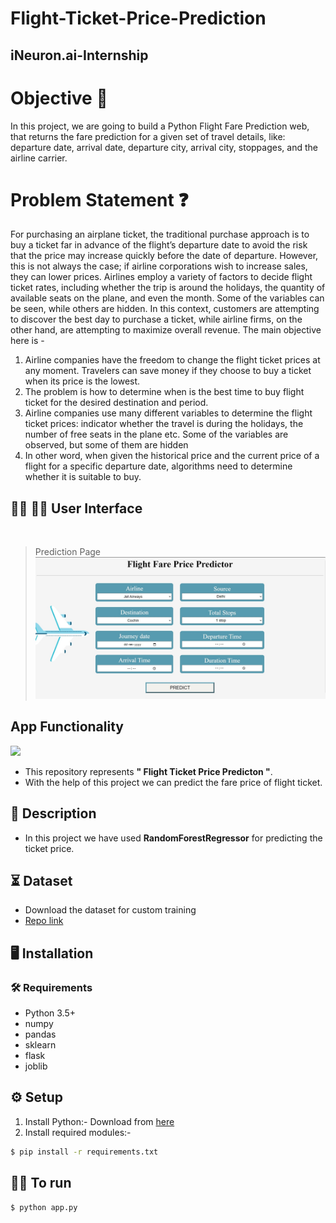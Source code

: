 # Flight-Ticket-Price-Prediction

## iNeuron.ai-Internship

# Objective 🎯

In this project, we are going to build a Python Flight Fare Prediction web, that returns the fare prediction for a given set of travel details, like: departure date, arrival date, departure city, arrival city, stoppages, and the airline carrier.
# Problem Statement ❓

For purchasing an airplane ticket, the traditional purchase approach is to buy a ticket far
in advance of the flight’s departure date to avoid the risk that the price may increase
quickly before the date of departure. However, this is not always the case; if airline
corporations wish to increase sales, they can lower prices. Airlines employ a variety of
factors to decide flight ticket rates, including whether the trip is around the holidays, the
quantity of available seats on the plane, and even the month. Some of the variables can
be seen, while others are hidden. In this context, customers are attempting to discover
the best day to purchase a ticket, while airline firms, on the other hand, are attempting to
maximize overall revenue.
The main objective here is -
1. Airline companies have the freedom to change the flight ticket prices at any moment.
Travelers can save money if they choose to buy a ticket when its price is the lowest.
2. The problem is how to determine when is the best time to buy flight ticket for the
desired destination and period.
3. Airline companies use many different variables to determine the flight ticket prices:
indicator whether the travel is during the holidays, the number of free seats in the plane
etc. Some of the variables are observed, but some of them are hidden
4. In other word, when given the historical price and the current price of a flight for a
specific departure date, algorithms need to determine whether it is suitable to buy.


## :technologist: :student:  User Interface
<br />

>Prediction Page
![Prediction Page](https://github.com/varunsalunkhe/Flight-Ticket-Price-Prediction/blob/main/Documents/webpage.jpg)

## App Functionality
![](https://github.com/varunsalunkhe/Flight-Ticket-Price-Prediction/blob/main/Documents/Untitled.gif)

- This repository represents **" Flight Ticket Price Predicton "**.
- With the help of this project we can predict the fare price of flight ticket.
  
## 📝 Description
- In this project we have used **RandomForestRegressor** for predicting the ticket price.

## ⏳ Dataset
- Download the dataset for custom training
- [Repo link](https://github.com/varunsalunkhe/Flight-Ticket-Price-Prediction/blob/main/FlightFare_Dataset.xlsx)

## :desktop_computer:	Installation

### :hammer_and_wrench: Requirements
* Python 3.5+
* numpy
* pandas
* sklearn
* flask
* joblib

## :gear: Setup
1. Install Python:-
  Download from [here](https://www.python.org/)
2. Install required modules:-
```bash
$ pip install -r requirements.txt

```

## 👨‍💻 To run
```bash
$ python app.py

```


